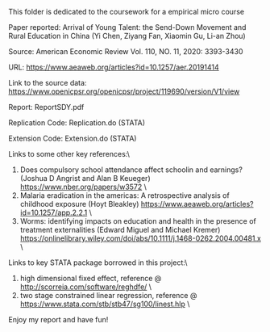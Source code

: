 This folder is dedicated to the coursework for a empirical micro course

Paper reported: Arrival of Young Talent: the Send-Down Movement and Rural Education in China (Yi Chen, Ziyang Fan, Xiaomin Gu, Li-an Zhou)

Source: American Economic Review Vol. 110, NO. 11, 2020: 3393-3430

URL: https://www.aeaweb.org/articles?id=10.1257/aer.20191414

Link to the source data: https://www.openicpsr.org/openicpsr/project/119690/version/V1/view


Report: ReportSDY.pdf

Replication Code: Replication.do (STATA)

Extension Code: Extension.do (STATA)

Links to some other key references:\
1. Does compulsory school attendance affect schoolin and earnings? (Joshua D Angrist and Alan B Keueger) https://www.nber.org/papers/w3572 \
2. Malaria eradication in the americas: A retrospective analysis of childhood exposure (Hoyt Bleakley) https://www.aeaweb.org/articles?id=10.1257/app.2.2.1 \
3. Worms: identifying impacts on education and health in the presence of treatment externalities (Edward Miguel and Michael Kremer) https://onlinelibrary.wiley.com/doi/abs/10.1111/j.1468-0262.2004.00481.x \
 
Links to key STATA package borrowed in this project:\
1. high dimensional fixed effect, reference @ http://scorreia.com/software/reghdfe/ \
2. two stage constrained linear regression, reference @ https://www.stata.com/stb/stb47/sg100/linest.hlp \


Enjoy my report and have fun!
